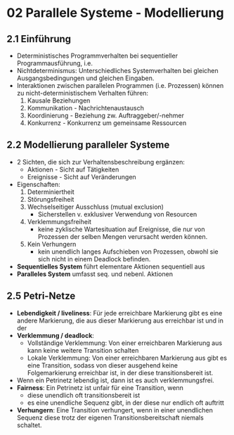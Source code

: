 # 02 Parallele Systeme - Modellierung

## 2.1 Einführung
* Deterministisches Programmverhalten bei sequentieller Programmausführung, i.e. 
* Nichtdeterminismus: Unterschiedliches Systemverhalten bei gleichen Ausgangsbedingungen und gleichen Eingaben.
* Interaktionen zwischen parallelen Programmen (i.e. Prozessen) können zu nicht-deterministischem Verhalten führen:
    1. Kausale Beziehungen
    2. Kommunikation - Nachrichtenaustausch
    3. Koordinierung - Beziehung zw. Auftraggeber/-nehmer
    4. Konkurrenz - Konkurrenz um gemeinsame Ressourcen

## 2.2 Modellierung paralleler Systeme
* 2 Sichten, die sich zur Verhaltensbeschreibung ergänzen:
    * Aktionen - Sicht auf Tätigkeiten
    * Ereignisse - Sicht auf Veränderungen
* Eigenschaften:
    1. Determiniertheit
    2. Störungsfreiheit
    3. Wechselseitiger Ausschluss (mutual exclusion)
        * Sicherstellen v. exklusiver Verwendung von Resourcen
    4. Verklemmungsfreiheit
        * keine zyklische Wartesituation auf Ereignisse, die nur von Prozessen der selben Mengen verursacht werden können.
    5. Kein Verhungern
        * kein unendlich langes Aufschieben von Prozessen, obwohl sie sich nicht in einem Deadlock befinden. 
* **Sequentielles System** führt elementare Aktionen sequentiell aus
* **Paralleles System** umfasst seq. und nebenl. Aktionen

## 2.5 Petri-Netze
* **Lebendigkeit / liveliness**: Für jede erreichbare Markierung gibt es eine andere Markierung, die aus dieser Markierung aus erreichbar ist und in der  
* **Verklemmung / deadlock**: 
    * Vollständige Verklemmung: Von einer erreichbaren Markierung aus kann keine weitere Transition schalten
    * Lokale Verklemmung: Von einer erreichbaren Markierung aus gibt es eine Transition, sodass von dieser ausgehend keine Folgemarkierung erreichbar ist, in der diese transitionsbereit ist.
* Wenn ein Petrinetz lebendig ist, dann ist es auch verklemmungsfrei.
* **Fairness**: Ein Petrinetz ist unfair für eine Transition, wenn
    * diese unendlich oft transitionsbereit ist
    * es eine unendliche Sequenz gibt, in der diese nur endlich oft auftritt
* **Verhungern**: Eine Transition verhungert, wenn in einer unendlichen Sequenz diese trotz der eigenen Transitionsbereitschaft niemals schaltet.
